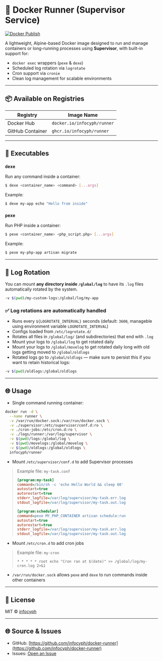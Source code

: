 # 🚀 Docker Runner (Supervisor Service)

[![Docker Publish](https://github.com/infocyph/docker-runner/actions/workflows/docker.publish.yml/badge.svg)](https://github.com/infocyph/docker-runner/actions/workflows/docker.publish.yml)

A lightweight, Alpine-based Docker image designed to run and manage containers or long-running processes using **Supervisor**, with built-in support for:

- `docker exec` wrappers (`pexe` & `dexe`)
- Scheduled log rotation via `logrotate`
- Cron support via `cronie`
- Clean log management for scalable environments

---

## 📦 Available on Registries

| Registry         | Image Name                  |
|------------------|-----------------------------|
| Docker Hub       | `docker.io/infocyph/runner` |
| GitHub Container | `ghcr.io/infocyph/runner`   |

---

## 💪 Executables

### `dexe`

Run any command inside a container:

```sh
$ dexe <container_name> <command> [...args]
```

Example:

```sh
$ dexe my-app echo "Hello from inside"
```

### `pexe`

Run PHP inside a container:

```sh
$ pexe <container_name> <php_script.php> [...args]
```

Example:

```sh
$ pexe my-php-app artisan migrate
```

---

## 🔄 Log Rotation

You can mount **any directory inside `/global/log`** to have its `.log` files automatically rotated by the system.

```bash
-v $(pwd)/my-custom-logs:/global/log/my-app
```

### ✅ Log rotations are automatically handled

- Runs every `${LOGROTATE_INTERVAL}` seconds (default: `3600`, manageble using environment variable `LOGROTATE_INTERVAL`)
- Configs loaded from `/etc/logrotate.d/`
- Rotates all files in `/global/log/` (and subdirectories) that end with `.log`
- Mount your logs to `/global/log` to get rotated daily
- Mount your logs to `/global/movelog` to get rotated daily long with old logs getting moved to `/global/oldlogs`
- Rotated logs go to `/global/oldlogs` — make sure to persist this if you want to retain historical logs:
```bash
-v $(pwd)/oldlogs:/global/oldlogs
```

---

## 🌐 Usage
- Single command running container:
```bash
docker run -d \
  --name runner \
  -v /var/run/docker.sock:/var/run/docker.sock \
  -v ./supervisor:/etc/supervisor/conf.d:ro \
  -v ./cron-jobs:/etc/cron.d:ro \
  -v ./logs/runner:/var/log/supervisor \
  -v $(pwd)/logs:/global/log \
  -v $(pwd)/movelogs:/global/movelog \
  -v $(pwd)/oldlogs:/global/oldlogs \
  infocyph/runner
```
- Mount `/etc/supervisor/conf.d` to add Supervisor processes
> Example file: `my-task.conf`
> ```ini
> [program:my-task]
> command=/bin/sh -c 'echo Hello World && sleep 60'
> autostart=true
> autorestart=true
> stderr_logfile=/var/log/supervisor/my-task.err.log
> stdout_logfile=/var/log/supervisor/my-task.out.log
> 
> [program:schedular]
> command=pexe MY_PHP_CONTAINER artisan schedule:run
> autostart=true
> autorestart=true
> stderr_logfile=/var/log/supervisor/my-task.err.log
> stdout_logfile=/var/log/supervisor/my-task.out.log
> ```

- Mount `/etc/cron.d` to add cron jobs
> Example file: `my-cron`
>```cron
>* * * * * root echo "Cron ran at $(date)" >> /global/log/my-cron.log 2>&1
>```
- `/var/run/docker.sock` allows `pexe` and `dexe` to run commands inside other containers
---

## 📑 License

MIT © [infocyph](https://github.com/infocyph)

---

## 🌐 Source & Issues

- GitHub: [https://github.com/infocyph/docker-runner](https://github.com/infocyph/docker-runner)
- Issues: [Open an Issue](https://github.com/infocyph/docker-runner/issues)

